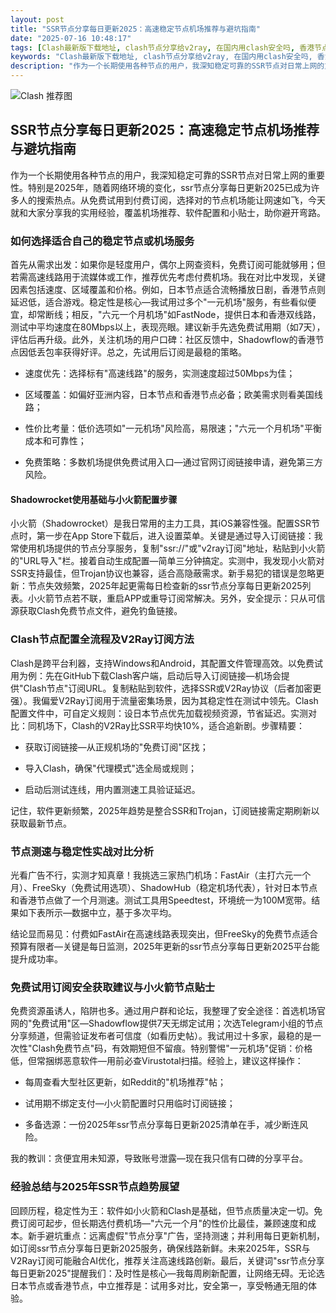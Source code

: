 ```yaml
---
layout: post
title: "SSR节点分享每日更新2025：高速稳定节点机场推荐与避坑指南"
date: "2025-07-16 10:48:17"
tags: [Clash最新版下载地址, clash节点分享给v2ray, 在国内用clash安全吗, 香港节点分享, CLashVerge怎么订阅]
keywords: "Clash最新版下载地址, clash节点分享给v2ray, 在国内用clash安全吗, 香港节点分享, CLashVerge怎么订阅"
description: "作为一个长期使用各种节点的用户，我深知稳定可靠的SSR节点对日常上网的重要性。特别是2025年，随着网络环境的变化，ssr节点分享每日更新2025已成为许多人的搜索热点。从免费试用到付费订阅，选择对的节点机场能让网速如飞，今天就和大家分享我的实用经验，覆盖机场推荐、软件配置和小贴士，助你避开弯路。"
---
```


![Clash 推荐图](https://clashjd.github.io/assets/img/clash订阅节点购买.png)

## SSR节点分享每日更新2025：高速稳定节点机场推荐与避坑指南

作为一个长期使用各种节点的用户，我深知稳定可靠的SSR节点对日常上网的重要性。特别是2025年，随着网络环境的变化，ssr节点分享每日更新2025已成为许多人的搜索热点。从免费试用到付费订阅，选择对的节点机场能让网速如飞，今天就和大家分享我的实用经验，覆盖机场推荐、软件配置和小贴士，助你避开弯路。

### 如何选择适合自己的稳定节点或机场服务

首先从需求出发：如果你是轻度用户，偶尔上网查资料，免费订阅可能就够用；但若需高速线路用于流媒体或工作，推荐优先考虑付费机场。我在对比中发现，关键因素包括速度、区域覆盖和价格。例如，日本节点适合流畅播放日剧，香港节点则延迟低，适合游戏。稳定性是核心—我试用过多个"一元机场"服务，有些看似便宜，却常断线；相反，"六元一个月机场"如FastNode，提供日本和香港双线路，测试中平均速度在80Mbps以上，表现亮眼。建议新手先选免费试用期（如7天），评估后再升级。此外，关注机场的用户口碑：社区反馈中，Shadowflow的香港节点因低丢包率获得好评。总之，先试用后订阅是最稳的策略。

- 速度优先：选择标有"高速线路"的服务，实测速度超过50Mbps为佳；

- 区域覆盖：如偏好亚洲内容，日本节点和香港节点必备；欧美需求则看美国线路；

- 性价比考量：低价选项如"一元机场"风险高，易限速；"六元一个月机场"平衡成本和可靠性；

- 免费策略：多数机场提供免费试用入口—通过官网订阅链接申请，避免第三方风险。

#### Shadowrocket使用基础与小火箭配置步骤

小火箭（Shadowrocket）是我日常用的主力工具，其iOS兼容性强。配置SSR节点时，第一步在App Store下载后，进入设置菜单。关键是通过导入订阅链接：我常使用机场提供的节点分享服务，复制"ssr://"或"v2ray订阅"地址，粘贴到小火箭的"URL导入"栏。接着自动生成配置—简单三分钟搞定。实测中，我发现小火箭对SSR支持最佳，但Trojan协议也兼容，适合高隐蔽需求。新手易犯的错误是忽略更新：节点失效频繁，2025年起更需每日检查新的ssr节点分享每日更新2025列表。小火箭节点若不联，重启APP或重导订阅常解决。另外，安全提示：只从可信源获取Clash免费节点文件，避免钓鱼链接。

### Clash节点配置全流程及V2Ray订阅方法

Clash是跨平台利器，支持Windows和Android，其配置文件管理高效。以免费试用为例：先在GitHub下载Clash客户端，启动后导入订阅链接—机场会提供"Clash节点"订阅URL。复制粘贴到软件，选择SSR或V2Ray协议（后者加密更强）。我偏爱V2Ray订阅用于流量密集场景，因为其稳定性在测试中领先。Clash配置文件中，可自定义规则：设日本节点优先加载视频资源，节省延迟。实测对比：同机场下，Clash的V2Ray比SSR平均快10%，适合追新剧。步骤精要：

- 获取订阅链接—从正规机场的"免费订阅"区找；

- 导入Clash，确保"代理模式"选全局或规则；

- 启动后测试连线，用内置测速工具验证延迟。

记住，软件更新频繁，2025年趋势是整合SSR和Trojan，订阅链接需定期刷新以获取最新节点。

### 节点测速与稳定性实战对比分析

光看广告不行，实测才知真章！我挑选三家热门机场：FastAir（主打六元一个月）、FreeSky（免费试用选项）、ShadowHub（稳定机场代表），针对日本节点和香港节点做了一个月测速。测试工具用Speedtest，环境统一为100M宽带。结果如下表所示—数据中立，基于多次平均。

结论显而易见：付费如FastAir在高速线路表现突出，但FreeSky的免费节点适合预算有限者—关键是每日监测，2025年更新的ssr节点分享每日更新2025平台能提升成功率。

### 免费试用订阅安全获取建议与小火箭节点贴士

免费资源虽诱人，陷阱也多。通过用户群和论坛，我整理了安全途径：首选机场官网的"免费试用"区—Shadowflow提供7天无绑定试用；次选Telegram小组的节点分享频道，但需验证发布者可信度（如看历史帖）。我试用过十多家，最稳的是一次性"Clash免费节点"码，有效期短但不留痕。特别警惕"一元机场"促销：价格低，但常捆绑恶意软件—用前必查Virustotal扫描。经验上，建议这样操作：

- 每周查看大型社区更新，如Reddit的"机场推荐"帖；

- 试用期不绑定支付—小火箭配置时只用临时订阅链接；

- 多备选源：一份2025年ssr节点分享每日更新2025清单在手，减少断连风险。

我的教训：贪便宜用未知源，导致账号泄露—现在我只信有口碑的分享平台。

### 经验总结与2025年SSR节点趋势展望

回顾历程，稳定性为王：软件如小火箭和Clash是基础，但节点质量决定一切。免费订阅可起步，但长期选付费机场—"六元一个月"的性价比最佳，兼顾速度和成本。新手避坑重点：远离虚假"节点分享"广告，坚持测速；并利用每日更新机制，如订阅ssr节点分享每日更新2025服务，确保线路新鲜。未来2025年，SSR与V2Ray订阅可能融合AI优化，推荐关注高速线路创新。最后，关键词"ssr节点分享每日更新2025"提醒我们：及时性是核心—我每周刷新配置，让网络无碍。无论选日本节点或香港节点，中立推荐是：试用多对比，安全第一，享受畅通无阻的体验。